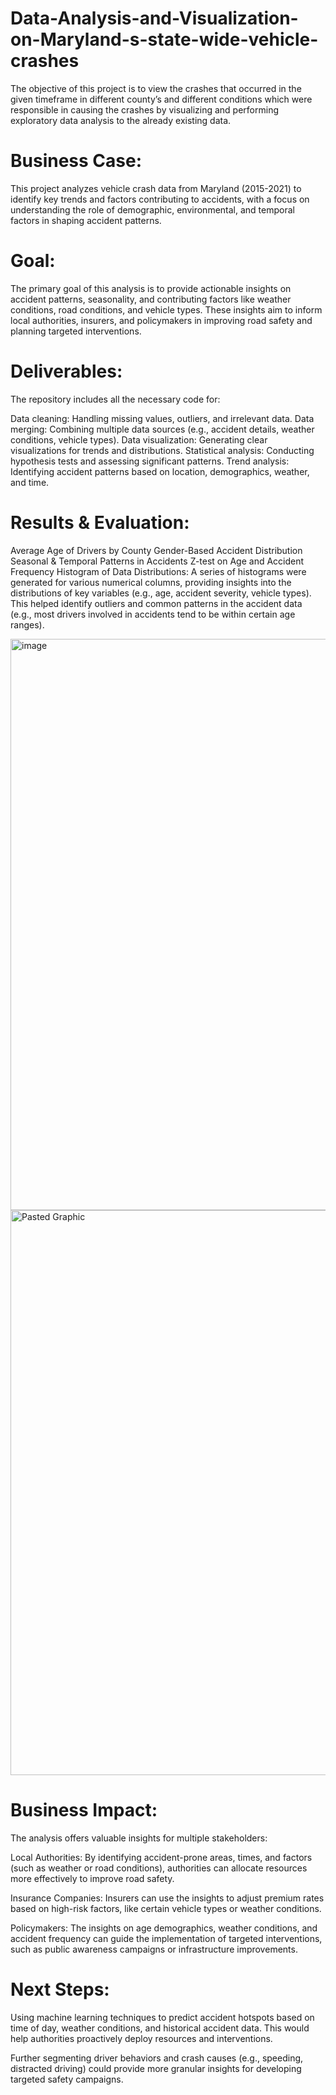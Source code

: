 # Data-Analysis-and-Visualization-on-Maryland-s-state-wide-vehicle-crashes
The objective of this project is to view the crashes that occurred in the given timeframe in different county’s and different conditions which were responsible in causing the crashes by visualizing and performing exploratory data analysis to the already existing data.

# Business Case: 
This project analyzes vehicle crash data from Maryland (2015-2021) to identify key trends and factors contributing to accidents, with a focus on understanding the role of demographic, environmental, and temporal factors in shaping accident patterns.

# Goal: 
The primary goal of this analysis is to provide actionable insights on accident patterns, seasonality, and contributing factors like weather conditions, road conditions, and vehicle types. These insights aim to inform local authorities, insurers, and policymakers in improving road safety and planning targeted interventions.

# Deliverables: 
The repository includes all the necessary code for:

Data cleaning: Handling missing values, outliers, and irrelevant data.
Data merging: Combining multiple data sources (e.g., accident details, weather conditions, vehicle types).
Data visualization: Generating clear visualizations for trends and distributions.
Statistical analysis: Conducting hypothesis tests and assessing significant patterns.
Trend analysis: Identifying accident patterns based on location, demographics, weather, and time.

# Results & Evaluation: 
Average Age of Drivers by County
Gender-Based Accident Distribution
Seasonal & Temporal Patterns in Accidents
Z-test on Age and Accident Frequency
Histogram of Data Distributions: A series of histograms were generated for various numerical columns, providing insights into the distributions of key variables (e.g., age, accident severity, vehicle types).
This helped identify outliers and common patterns in the accident data (e.g., most drivers involved in accidents tend to be within certain age ranges).

<img width="914" alt="image" src="https://github.com/user-attachments/assets/6d0cefce-5df1-4d8c-9280-1280930eba94" />

<img width="904" alt="Pasted Graphic" src="https://github.com/user-attachments/assets/63abefbe-e97f-43b6-8526-edcf9874d084" />



# Business Impact: 
The analysis offers valuable insights for multiple stakeholders:

Local Authorities: By identifying accident-prone areas, times, and factors (such as weather or road conditions), authorities can allocate resources more effectively to improve road safety.

Insurance Companies: Insurers can use the insights to adjust premium rates based on high-risk factors, like certain vehicle types or weather conditions.

Policymakers: The insights on age demographics, weather conditions, and accident frequency can guide the implementation of targeted interventions, such as public awareness campaigns or infrastructure improvements.

# Next Steps: 
Using machine learning techniques to predict accident hotspots based on time of day, weather conditions, and historical accident data. This would help authorities proactively deploy resources and interventions.

Further segmenting driver behaviors and crash causes (e.g., speeding, distracted driving) could provide more granular insights for developing targeted safety campaigns.

